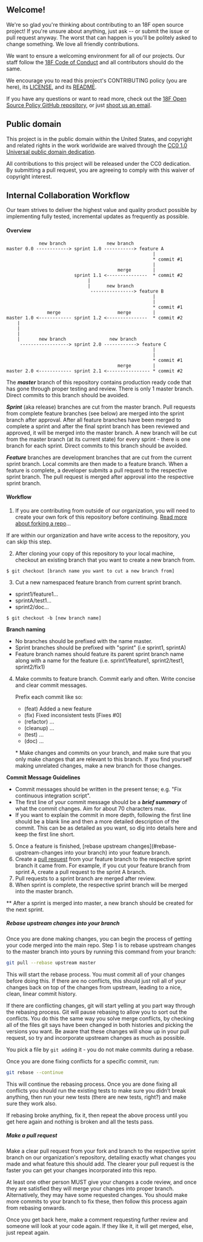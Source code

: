 ## Welcome!

We're so glad you're thinking about contributing to an 18F open source project! If you're unsure about anything, just ask -- or submit the issue or pull request anyway. The worst that can happen is you'll be politely asked to change something. We love all friendly contributions.

We want to ensure a welcoming environment for all of our projects. Our staff follow the [18F Code of Conduct](https://github.com/18F/code-of-conduct/blob/master/code-of-conduct.md) and all contributors should do the same.

We encourage you to read this project's CONTRIBUTING policy (you are here), its [LICENSE](LICENSE.md), and its [README](README.md).

If you have any questions or want to read more, check out the [18F Open Source Policy GitHub repository]( https://github.com/18f/open-source-policy), or just [shoot us an email](mailto:18f@gsa.gov).

## Public domain

This project is in the public domain within the United States, and
copyright and related rights in the work worldwide are waived through
the [CC0 1.0 Universal public domain dedication](https://creativecommons.org/publicdomain/zero/1.0/).

All contributions to this project will be released under the CC0
dedication. By submitting a pull request, you are agreeing to comply
with this waiver of copyright interest.

## Internal Collaboration Workflow

Our team strives to deliver the highest value and quality product possible by implementing fully tested, incremental updates as frequently as possible.


#### Overview

```
            new branch               new branch
master 0.0 ------------> sprint 1.0 -----------> feature A         
                                                      |
                                                      * commit #1
                                                      |
                                         merge        |
                         sprint 1.1 <---------------  * commit #2
                              |
                              |      new branch        
                               ----------------> feature B              
                                                      |
                                                      |
                                                      * commit #1
               merge                     merge        |
master 1.0 <------------ sprint 1.2 <---------------  * commit #2
    |
    |
    |
    |       new branch                new branch
     ------------------> sprint 2.0 ------------> feature C
                                                      |  
                                                      |  
                                                      * commit #1
                                         merge        |
master 2.0 <------------ sprint 2.1 <---------------- * commit #2

```
The ***master*** branch of this repository contains production ready code that has gone through proper testing and review. There is only 1 master branch. Direct commits to this branch should be avoided.

***Sprint*** (aka release) branches are cut from the master branch. Pull requests from complete feature branches (see below) are merged into the sprint branch after approval. After all feature branches have been merged to complete a sprint and after the final sprint branch has been reviewed and approved, it will be merged into the master branch. A new branch will be cut from the master branch (at its current state) for every sprint - there is one branch for each sprint. Direct commits to this branch should be avoided.

***Feature*** branches are development branches that are cut from the current sprint branch. Local commits are then made to a feature branch. When a feature is complete, a developer submits a pull request to the respective sprint branch. The pull request is merged after approval into the respective sprint branch.

#### Workflow

1. If you are contributing from outside of our organization, you will need to create your own fork of this repository before continuing. [Read more about forking a repo](https://help.github.com/articles/fork-a-repo/)... 

If are within our organization and have write access to the repository, you can skip this step.

2. After cloning your copy of this repository to your local machine, checkout an existing branch that you want to create a new branch from.

  ```
  $ git checkout [branch name you want to cut a new branch from]
  ```

3. Cut a new namespaced feature branch from current sprint branch.

  - sprint1/feature1...
  - sprintA/test1...
  - sprint2/doc...

  ```
  $ git checkout -b [new branch name]

  ```
  **Branch naming**

  - No branches should be prefixed with the name master.
  - Sprint branches should be prefixed with "sprint" (i.e sprint1, sprintA)
  - Feature branch names should feature its parent sprint branch name along with a name for the feature (i.e. sprint1/feature1, sprint2/test1, sprint2/fix1)
  
4. Make commits to feature branch. Commit early and often. Write concise and clear commit messages.

    Prefix each commit like so:
    - (feat) Added a new feature
    - (fix) Fixed inconsistent tests [Fixes #0]
    - (refactor) ...
    - (cleanup) ...
    - (test) ...
    - (doc) ...

    \* Make changes and commits on your branch, and make sure that you only make changes that are relevant to this branch. If you find yourself making unrelated changes, make a new branch for those changes.

  **Commit Message Guidelines**
  - Commit messages should be written in the present tense; e.g. "Fix continuous integration script".
  - The first line of your commit message should be a ***brief summary*** of what the commit changes. Aim for about 70 characters max.
  - If you want to explain the commit in more depth, following the first line should be a blank line and then a more detailed description of the commit. This can be as detailed as you want, so dig into details here and keep the first line short.

5. Once a feature is finished, [rebase upstream changes](#rebase-upstream-changes into your branch) into your feature branch.
6. Create a [pull request](#make-a-pull-request) from your feature branch to the respective sprint branch it came from. For example, if you cut your feature branch from sprint A, create a pull request to the sprint A branch.
7. Pull requests to a sprint branch are merged after review.
8. When sprint is complete, the respective sprint branch will be merged into the master branch.

\*\* After a sprint is merged into master, a new branch should be created for the next sprint.

##### Rebase upstream changes into your branch

Once you are done making changes, you can begin the process of getting
your code merged into the main repo. Step 1 is to rebase upstream
changes to the master branch into yours by running this command
from your branch:

```bash
git pull --rebase upstream master
```

This will start the rebase process. You must commit all of your changes
before doing this. If there are no conflicts, this should just roll all
of your changes back on top of the changes from upstream, leading to a
nice, clean, linear commit history.

If there are conflicting changes, git will start yelling at you part way
through the rebasing process. Git will pause rebasing to allow you to sort
out the conflicts. You do this the same way you solve merge conflicts,
by checking all of the files git says have been changed in both histories
and picking the versions you want. Be aware that these changes will show
up in your pull request, so try and incorporate upstream changes as much
as possible.

You pick a file by `git add`ing it - you do not make commits during a
rebase.

Once you are done fixing conflicts for a specific commit, run:

```bash
git rebase --continue
```

This will continue the rebasing process. Once you are done fixing all
conflicts you should run the existing tests to make sure you didn’t break
anything, then run your new tests (there are new tests, right?) and
make sure they work also.

If rebasing broke anything, fix it, then repeat the above process until
you get here again and nothing is broken and all the tests pass.

##### Make a pull request

Make a clear pull request from your fork and branch to the respective sprint branch on our organization's repository, detailing exactly what changes you made and what feature this should add. The clearer your pull request is the faster you can get your changes incorporated into this repo.

At least one other person MUST give your changes a code review, and once
they are satisfied they will merge your changes into proper branch. Alternatively,
they may have some requested changes. You should make more commits to your
branch to fix these, then follow this process again from rebasing onwards.

Once you get back here, make a comment requesting further review and
someone will look at your code again. If they like it, it will get merged,
else, just repeat again.
